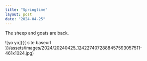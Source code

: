 ```yaml
---
title: "Springtime"
layout: post
date: "2024-04-25"
---
```


The sheep and goats are back.

![yo yo]({{ site.baseurl }}/assets/images/2024/20240425_1242274072888457593057511-461x1024.jpg)
